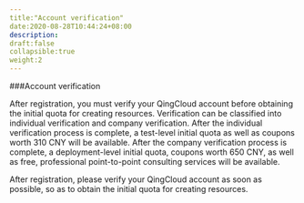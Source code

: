 ```yaml
---
title:"Account verification"
date:2020-08-28T10:44:24+08:00
description:
draft:false
collapsible:true
weight:2
---
```


###Account verification

After registration, you must verify your QingCloud account before obtaining the initial quota for creating resources. Verification can be classified into individual verification and company verification. After the individual verification process is complete, a test-level initial quota as well as coupons worth 310 CNY will be available. After the company verification process is complete, a deployment-level initial quota, coupons worth 650 CNY, as well as free, professional point-to-point consulting services will be available.

After registration, please verify your QingCloud account as soon as possible, so as to obtain the initial quota for creating resources.